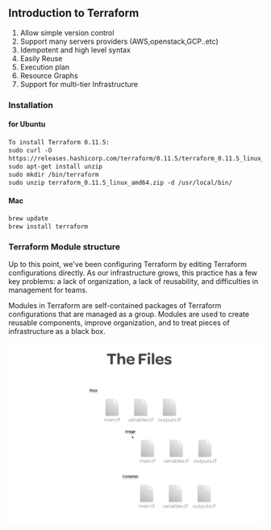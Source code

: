 ## Introduction to Terraform

1. Allow simple version control
2. Support many servers providers (AWS,openstack,GCP..etc)
3. Idempotent and high level syntax
4. Easily Reuse
5. Execution plan
6. Resource Graphs
7. Support for multi-tier Infrastructure


### Installation

#### for Ubuntu

    To install Terraform 0.11.5:
    sudo curl -O https://releases.hashicorp.com/terraform/0.11.5/terraform_0.11.5_linux_amd64.zip
    sudo apt-get install unzip
    sudo mkdir /bin/terraform
    sudo unzip terraform_0.11.5_linux_amd64.zip -d /usr/local/bin/  


#### Mac

    brew update
    brew install terraform



### Terraform Module structure

Up to this point, we've been configuring Terraform by editing Terraform configurations directly. As our infrastructure grows, this practice has a few key problems: a lack of organization, a lack of reusability, and difficulties in management for teams.

Modules in Terraform are self-contained packages of Terraform configurations that are managed as a group. Modules are used to create reusable components, improve organization, and to treat pieces of infrastructure as a black box.

![terraform moudules structure ](https://github.com/Kasunmadura/terraform/blob/master/images/modules.png)
